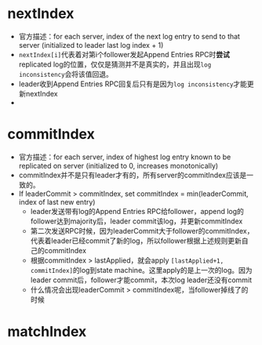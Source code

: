 # nextIndex
- 官方描述：for each server, index of the next log entry  to send to that server (initialized to leader last log index + 1)
- `nextIndex[i]`代表着对第i个follower发起Append Entries RPC时**尝试**replicated log的位置，仅仅是猜测并不是真实的，并且出现`log inconsistency`会将该值回退。
- leader收到Append Entries RPC回复后只有是因为`log inconsistency`才能更新nextIndex
- 
# commitIndex
- 官方描述：for each server, index of highest log entry known to be replicated on server  (initialized to 0, increases monotonically)
- commitIndex并不是只有leader才有的，所有server的commitIndex应该是一致的。
-  If leaderCommit > commitIndex, set commitIndex = min(leaderCommit, index of last new entry)
	- leader发送带有log的Append Entries RPC给follower，append log的follower达到majority后，leader commit该log，并更新commitIndex
	- 第二次发送RPC时候，因为leaderCommit大于follower的commitIndex，代表着leader已经commit了新的log，所以follower根据上述规则更新自己的commitIndex
	- 根据commitIndex > lastApplied，就会apply `[lastApplied+1, commitIndex]`的log到state machine。这里apply的是上一次的log。因为leader commit后，follower才能commit，本次log leader还没有commit
	- 什么情况会出现leaderCommit > commitIndex呢，当follower掉线了的时候

# matchIndex